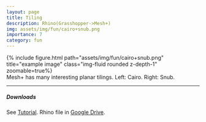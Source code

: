 ```yaml
---
layout: page
title: Tiling
description: Rhino(Grasshopper->Mesh+)
img: assets/img/fun/cairo+snub.png
importance: 7
category: fun
---
```


<div class="row">
    <div class="col-sm mt-3 mt-md-0">
        {% include figure.html path="assets/img/fun/cairo+snub.png" title="example image" class="img-fluid rounded z-depth-1" zoomable=true%}
    </div>    
</div>
<div class="caption">
    Mesh+ has many interesting planar tilings. Left: Cairo. Right: Snub.
</div>

------
##### <i class='fas fa-download'>**Downloads**</i>
See [Tutorial](https://parametrichouse.com/cairo-tessellation/).
Rhino file in [Google Drive](https://drive.google.com/file/d/11nkPmjp866i_bbKu5kNHsEHlxQKZpHG5/view?usp=sharing).